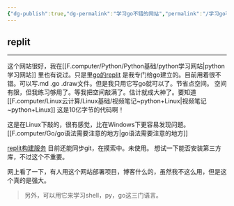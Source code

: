 ```yaml
---
{"dg-publish":true,"dg-permalink":"学习go不错的网站","permalink":"/学习go不错的网站/","tags":["gardenEntry"]}
---
```



## replit
---
这个网站很好，我在[[F.computer/Python/Python基础/python学习网站\|python学习网站]] 里也有说过。只是里[go的replit](https://replit.com/@sunnydongbowen/GoPractice#%E5%9F%BA%E7%A1%80%E7%BB%83%E4%B9%A0/int_test.go) 是我专门给go建立的。目前用着很不错。可以写.md .go  .draw文件。但是我只用它写go就可以了。节省点空间。
空间有限，但我练习够用了。等我把空间敲满了。估计就成大神了。要知道[[F.computer/Linux云计算/Linux基础/视频笔记~python+Linux\|视频笔记~python+Linux]]  这是10亿字节的代码啊！

这是在Linux下敲的，很有感觉，比在Windows下更容易发现问题。[[F.computer/Go/go语法需要注意的地方\|go语法需要注意的地方]]

[replit构建服务](https://www.36dianping.com/qa/7958.html)
目前还能同步git，在摸索中。未使用。
想试一下能否安装第三方库，不过这个不重要。

网上看了一下，有人用这个网站部署项目，博客什么的，虽然我不这么用，但是这个真的是强大。
> 另外，可以用它来学习shell，py，go这三门语言。
